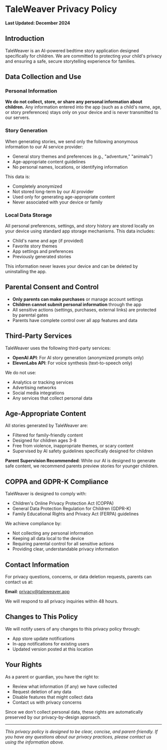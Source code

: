 # TaleWeaver Privacy Policy

**Last Updated: December 2024**

## Introduction

TaleWeaver is an AI-powered bedtime story application designed specifically for children. We are committed to protecting your child's privacy and ensuring a safe, secure storytelling experience for families.

## Data Collection and Use

### Personal Information
**We do not collect, store, or share any personal information about children.** Any information entered into the app (such as a child's name, age, or story preferences) stays only on your device and is never transmitted to our servers.

### Story Generation
When generating stories, we send only the following anonymous information to our AI service provider:
- General story themes and preferences (e.g., "adventure," "animals")
- Age-appropriate content guidelines
- No personal names, locations, or identifying information

This data is:
- Completely anonymized
- Not stored long-term by our AI provider
- Used only for generating age-appropriate content
- Never associated with your device or family

### Local Data Storage
All personal preferences, settings, and story history are stored locally on your device using standard app storage mechanisms. This data includes:
- Child's name and age (if provided)
- Favorite story themes
- App settings and preferences
- Previously generated stories

This information never leaves your device and can be deleted by uninstalling the app.

## Parental Consent and Control

- **Only parents can make purchases** or manage account settings
- **Children cannot submit personal information** through the app
- All sensitive actions (settings, purchases, external links) are protected by parental gates
- Parents have complete control over all app features and data

## Third-Party Services

TaleWeaver uses the following third-party services:
- **OpenAI API**: For AI story generation (anonymized prompts only)
- **ElevenLabs API**: For voice synthesis (text-to-speech only)

We do not use:
- Analytics or tracking services
- Advertising networks
- Social media integrations
- Any services that collect personal data

## Age-Appropriate Content

All stories generated by TaleWeaver are:
- Filtered for family-friendly content
- Designed for children ages 3-8
- Free from violence, inappropriate themes, or scary content
- Supervised by AI safety guidelines specifically designed for children

**Parent Supervision Recommended**: While our AI is designed to generate safe content, we recommend parents preview stories for younger children.

## COPPA and GDPR-K Compliance

TaleWeaver is designed to comply with:
- Children's Online Privacy Protection Act (COPPA)
- General Data Protection Regulation for Children (GDPR-K)
- Family Educational Rights and Privacy Act (FERPA) guidelines

We achieve compliance by:
- Not collecting any personal information
- Keeping all data local to the device
- Requiring parental control for all sensitive actions
- Providing clear, understandable privacy information

## Contact Information

For privacy questions, concerns, or data deletion requests, parents can contact us at:

**Email**: privacy@taleweaver.app

We will respond to all privacy inquiries within 48 hours.

## Changes to This Policy

We will notify users of any changes to this privacy policy through:
- App store update notifications
- In-app notifications for existing users
- Updated version posted at this location

## Your Rights

As a parent or guardian, you have the right to:
- Review what information (if any) we have collected
- Request deletion of any data
- Disable features that might collect data
- Contact us with privacy concerns

Since we don't collect personal data, these rights are automatically preserved by our privacy-by-design approach.

---

*This privacy policy is designed to be clear, concise, and parent-friendly. If you have any questions about our privacy practices, please contact us using the information above.*